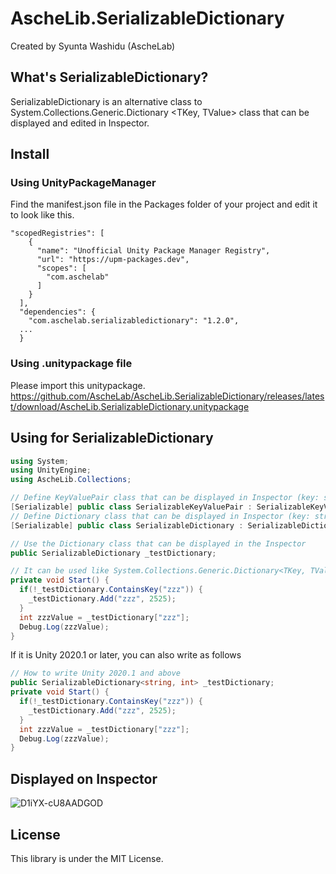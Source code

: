 # AscheLib.SerializableDictionary
Created by Syunta Washidu (AscheLab)

## What's SerializableDictionary?
SerializableDictionary is an alternative class to System.Collections.Generic.Dictionary <TKey, TValue> class that can be displayed and edited in Inspector.

## Install
### Using UnityPackageManager
Find the manifest.json file in the Packages folder of your project and edit it to look like this.
```
"scopedRegistries": [
    {
      "name": "Unofficial Unity Package Manager Registry",
      "url": "https://upm-packages.dev",
      "scopes": [
        "com.aschelab"
      ]
    }
  ],
  "dependencies": {
    "com.aschelab.serializabledictionary": "1.2.0",
  ...
  }
```
### Using .unitypackage file
Please import this unitypackage.
https://github.com/AscheLab/AscheLib.SerializableDictionary/releases/latest/download/AscheLib.SerializableDictionary.unitypackage

## Using for SerializableDictionary
```csharp
using System;
using UnityEngine;
using AscheLib.Collections;
```
```csharp
// Define KeyValuePair class that can be displayed in Inspector (key: string, value: int)
[Serializable] public class SerializableKeyValuePair : SerializableKeyValuePairBase<string, int> { }
// Define Dictionary class that can be displayed in Inspector (key: string, value: int)
[Serializable] public class SerializableDictionary : SerializableDictionaryBase<string, int, SerializableKeyValuePair> { }

// Use the Dictionary class that can be displayed in the Inspector
public SerializableDictionary _testDictionary;

// It can be used like System.Collections.Generic.Dictionary<TKey, TValue> class
private void Start() {
  if(!_testDictionary.ContainsKey("zzz")) {
    _testDictionary.Add("zzz", 2525);
  }
  int zzzValue = _testDictionary["zzz"];
  Debug.Log(zzzValue);
}
```
If it is Unity 2020.1 or later, you can also write as follows
```csharp
// How to write Unity 2020.1 and above
public SerializableDictionary<string, int> _testDictionary;
private void Start() {
  if(!_testDictionary.ContainsKey("zzz")) {
    _testDictionary.Add("zzz", 2525);
  }
  int zzzValue = _testDictionary["zzz"];
  Debug.Log(zzzValue);
}
```

## Displayed on Inspector
![D1iYX-cU8AADGOD](https://user-images.githubusercontent.com/47095602/54342456-db90c680-467f-11e9-83b7-ae72eed0cbb0.png)

## License
This library is under the MIT License.